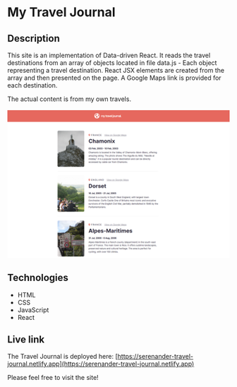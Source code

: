 # My Travel Journal

## Description
This site is an implementation of Data-driven React. It reads the travel destinations from an array of objects located in file data.js - Each object representing a travel destination. React JSX elements are created from the array and then presented on the page. A Google Maps link is provided for each destination.

The actual content is from my own travels.
<br/>
<br/>
<img src="travel-journal.png" alt="Screenshot." width="600px"/>

## Technologies
- HTML
- CSS
- JavaScript
- React

## Live link
The Travel Journal is deployed here:
[https://serenander-travel-journal.netlify.app](https://serenander-travel-journal.netlify.app)

Please feel free to visit the site!
